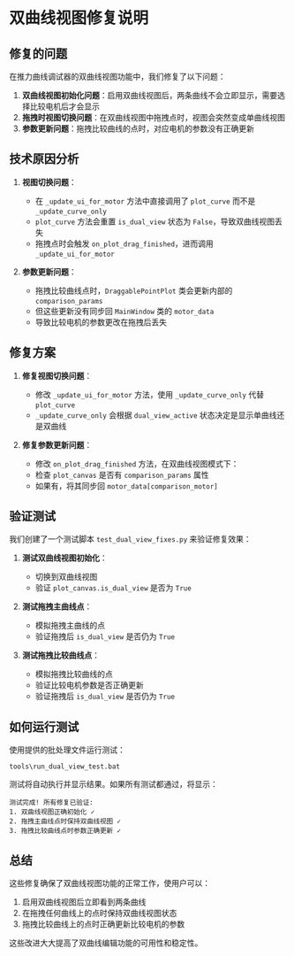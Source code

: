 # 双曲线视图修复说明

## 修复的问题

在推力曲线调试器的双曲线视图功能中，我们修复了以下问题：

1. **双曲线视图初始化问题**：启用双曲线视图后，两条曲线不会立即显示，需要选择比较电机后才会显示
2. **拖拽时视图切换问题**：在双曲线视图中拖拽点时，视图会突然变成单曲线视图
3. **参数更新问题**：拖拽比较曲线的点时，对应电机的参数没有正确更新

## 技术原因分析

1. **视图切换问题**：
    - 在 `_update_ui_for_motor` 方法中直接调用了 `plot_curve` 而不是 `_update_curve_only`
    - `plot_curve` 方法会重置 `is_dual_view` 状态为 `False`，导致双曲线视图丢失
    - 拖拽点时会触发 `on_plot_drag_finished`，进而调用 `_update_ui_for_motor`

2. **参数更新问题**：
    - 拖拽比较曲线点时，`DraggablePointPlot` 类会更新内部的 `comparison_params`
    - 但这些更新没有同步回 `MainWindow` 类的 `motor_data`
    - 导致比较电机的参数更改在拖拽后丢失

## 修复方案

1. **修复视图切换问题**：
    - 修改 `_update_ui_for_motor` 方法，使用 `_update_curve_only` 代替 `plot_curve`
    - `_update_curve_only` 会根据 `dual_view_active` 状态决定是显示单曲线还是双曲线

2. **修复参数更新问题**：
    - 修改 `on_plot_drag_finished` 方法，在双曲线视图模式下：
    - 检查 `plot_canvas` 是否有 `comparison_params` 属性
    - 如果有，将其同步回 `motor_data[comparison_motor]`

## 验证测试

我们创建了一个测试脚本 `test_dual_view_fixes.py` 来验证修复效果：

1. **测试双曲线视图初始化**：
    - 切换到双曲线视图
    - 验证 `plot_canvas.is_dual_view` 是否为 `True`

2. **测试拖拽主曲线点**：
    - 模拟拖拽主曲线的点
    - 验证拖拽后 `is_dual_view` 是否仍为 `True`

3. **测试拖拽比较曲线点**：
    - 模拟拖拽比较曲线的点
    - 验证比较电机参数是否正确更新
    - 验证拖拽后 `is_dual_view` 是否仍为 `True`

## 如何运行测试

使用提供的批处理文件运行测试：

```
tools\run_dual_view_test.bat
```

测试将自动执行并显示结果。如果所有测试都通过，将显示：

```
测试完成! 所有修复已验证:
1. 双曲线视图正确初始化 ✓
2. 拖拽主曲线点时保持双曲线视图 ✓
3. 拖拽比较曲线点时参数正确更新 ✓
```

## 总结

这些修复确保了双曲线视图功能的正常工作，使用户可以：

1. 启用双曲线视图后立即看到两条曲线
2. 在拖拽任何曲线上的点时保持双曲线视图状态
3. 拖拽比较曲线上的点时正确更新比较电机的参数

这些改进大大提高了双曲线编辑功能的可用性和稳定性。